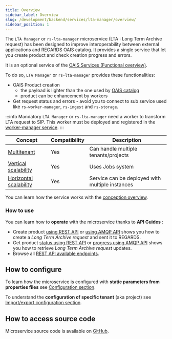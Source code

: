```yaml
---
title: Overview
sidebar_label: Overview
slug: /development/backend/services/lta-manager/overview/
sidebar_position: 1
---
```


The `LTA Manager` or `rs-lta-manager` microservice (LTA : Long Term Archive request) has been designed to improve
interoperability between external applications and REGARDS OAIS catalog.
It provides a single service that let you create product and check creation progress and errors.

It is an optional service of
the [OAIS Services (Functional overview)](../../../overview/functional-overview/03-oais-catalog-services.md).

To do so, `LTA Manager` or `rs-lta-manager` provides these functionalities:

- OAIS Product creation
    - the payload is lighter than the one used by [OAIS catalog](../ingest/overview.md)
    - product can be enhancement by workers
- Get request status and errors - avoid you to connect to sub service used like `rs-worker-manager`, `rs-ingest`
  and `rs-storage`.

:::info Mandatory
`LTA Manager` or `rs-lta-manager` need a worker to transform LTA request to SIP.
This worker must be deployed and registered in
the [worker-manager service](../../backend/regards/worker-manager/rs-worker-manager.json).
:::

| Concept                                                                           | Compatibility | Description                                     |
|-----------------------------------------------------------------------------------|---------------|-------------------------------------------------|
| [Multitenant](../../concepts/03-multitenant.md)                                   | Yes           | Can handle multiple tenants/projects            |
| [Vertical scalability](../../concepts/07-scalability.md#vertical-scalability)     | Yes           | Uses Jobs system                                |
| [Horizontal scalability](../../concepts/07-scalability.md#horizontal-scalability) | Yes           | Service can be deployed with multiple instances |

You can learn how the service works with the [conception overview](./lta-manager-conception.md).

### How to use

You can learn how to **operate** with the microservice thanks to **API Guides** :

- Create product [using REST API](api-guides/rest/rest-create-product.mdx)
  or [using AMQP API](api-guides/amqp/amqp-submit-product.md) shows you how to create a *Long Term Archive request* and
  sent it to REGARDS.
- Get product [status using REST API](api-guides/rest/rest-get-request-status.md)
  or [progress using AMQP API](api-guides/amqp/amqp-get-product-progress.md) shows you how to retrieve *Long Term
  Archive request* updates.
- Browse all [REST API available endpoints](api-guides/rest/lta-manager-api-swagger.mdx).


## How to configure

To learn how the microservice is configured with **static parameters from properties files**
see [Configuration section](./configuration/lta-manager-static-configuration.md).

To understand the **configuration of specific tenant** (aka project)
see [Import/export configuration section](./configuration/lta-manager-import-export.md).

## How to access source code

Microservice source code is available on [GitHub](https://github.com/RegardsOss/regards-backend/tree/master/rs-lta-manager).

 